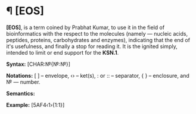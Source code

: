 # ¶ [EOS]
<b>[EOS]</b>, is a term coined by Prabhat Kumar, to use it in the field of bioinformatics with the respect to the molecules (namely — nucleic acids, peptides, proteins, carbohydrates and enzymes), indicating that the end of it's usefulness, and finally a stop for reading it.
It is the ignited simply, intended to limit or end support for the <b>KSN.1</b>.

<b>Syntax:</b> [CHAR:№{№:№}]

<b>Notations:</b> [ ] – envelope, ‹› – ket(s), : or :: – separator, { } – enclosure, and № — number.

<b>Semantics:</b>

<b>Example:</b> [5AF4‹1›{1:1}]
